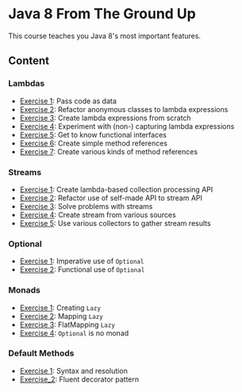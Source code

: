 # Java 8 From The Ground Up

This course teaches you Java 8's most important features.

## Content

### Lambdas

* [Exercise 1](src/test/java/org/codefx/courses/java8/lambda/Exercise_01.java): Pass code as data
* [Exercise 2](src/test/java/org/codefx/courses/java8/lambda/Exercise_02.java): Refactor anonymous classes to lambda expressions
* [Exercise 3](src/test/java/org/codefx/courses/java8/lambda/Exercise_03.java): Create lambda expressions from scratch
* [Exercise 4](src/test/java/org/codefx/courses/java8/lambda/Exercise_04.java): Experiment with (non-) capturing lambda expressions
* [Exercise 5](src/test/java/org/codefx/courses/java8/lambda/Exercise_05.java): Get to know functional interfaces
* [Exercise 6](src/test/java/org/codefx/courses/java8/lambda/Exercise_06.java): Create simple method references
* [Exercise 7](src/test/java/org/codefx/courses/java8/lambda/Exercise_07.java): Create various kinds of method references

### Streams

* [Exercise 1](src/test/java/org/codefx/courses/java8/stream/Exercise_01.java): Create lambda-based collection processing API
* [Exercise 2](src/test/java/org/codefx/courses/java8/stream/Exercise_02.java): Refactor use of self-made API to stream API
* [Exercise 3](src/test/java/org/codefx/courses/java8/stream/Exercise_03.java): Solve problems with streams
* [Exercise 4](src/test/java/org/codefx/courses/java8/stream/Exercise_04.java): Create stream from various sources
* [Exercise 5](src/test/java/org/codefx/courses/java8/stream/Exercise_05.java): Use various collectors to gather stream results

### Optional

* [Exercise 1](src/test/java/org/codefx/courses/java8/optional/Exercise_01.java): Imperative use of `Optional`
* [Exercise 2](src/test/java/org/codefx/courses/java8/optional/Exercise_02.java): Functional use of `Optional`

### Monads

* [Exercise 1](src/test/java/org/codefx/courses/java8/monad/Exercise_01.java): Creating `Lazy`
* [Exercise 2](src/test/java/org/codefx/courses/java8/monad/Exercise_02.java): Mapping `Lazy`
* [Exercise 3](src/test/java/org/codefx/courses/java8/monad/Exercise_03.java): FlatMapping `Lazy`
* [Exercise 4](src/test/java/org/codefx/courses/java8/monad/Exercise_04.java): `Optional` is no monad

### Default Methods

* [Exercise 1](src/test/java/org/codefx/courses/java8/default_/Exercise_01.java): Syntax and resolution
* [Exercise_2](src/main/java/org/codefx/courses/java8/default_/decorator/Exercise_02.java): Fluent decorator pattern
